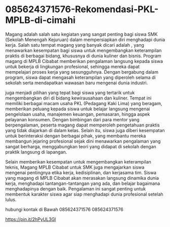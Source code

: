 # 085624371576-Rekomendasi-PKL-MPLB-di-cimahi
Magang adalah salah satu kegiatan yang sangat penting bagi siswa SMK (Sekolah Menengah Kejuruan) dalam mempersiapkan diri menghadapi dunia kerja. Salah satu tempat magang yang banyak dicari adalah , yang menawarkan kesempatan bagi siswa untuk mengembangkan keterampilan praktis di berbagai bidang, khususnya di dunia kuliner dan bisnis. Program magang di MPLB Cibabat memberikan pengalaman langsung kepada siswa untuk bekerja di lingkungan profesional, sehingga mereka dapat mempelajari proses kerja yang sesungguhnya. Dengan bergabung dalam program, siswa dapat mengasah keterampilan yang diperoleh selama di sekolah serta mendapatkan wawasan baru mengenai dunia industri.

juga menjadi pilihan yang tepat bagi siswa yang tertarik untuk mengembangkan diri di bidang kewirausahaan dan kuliner. Tempat ini memiliki berbagai macam usaha PKL (Pedagang Kaki Lima) yang beragam, memberikan peluang kepada siswa untuk belajar langsung mengenai pengelolaan usaha, manajemen keuangan, pemasaran, hingga aspek pelayanan konsumen. Dengan bimbingan dari para mentor yang berpengalaman, peserta magang dapat memperoleh pengetahuan praktis yang tidak diajarkan di dalam kelas. Selain itu, siswa juga diberi kesempatan untuk berinteraksi dengan berbagai pihak, yang membantu mereka membangun jejaring profesional sejak dini menawarkan pengalaman yang sangat berharga, menggabungkan teori yang didapat di sekolah dengan praktik langsung di lapangan.

Selain memberikan kesempatan untuk mengembangkan keterampilan teknis, Magang MPLB Cibabat untuk SMK juga mengajarkan siswa mengenai pentingnya etika kerja, kedisiplinan, dan kerjasama tim. Siswa yang magang di MPLB Cibabat akan merasakan langsung dinamika dunia kerja, menghadapi tantangan-tantangan yang ada, dan belajar bagaimana menghadapinya dengan baik. Pengalaman ini sangat penting untuk membentuk karakter siswa agar siap menghadapi dunia profesional setelah lulus. 

hubungi kontak di Bawah
085624371576
085624371576

https://pin.it/2hPyUL3Gl
